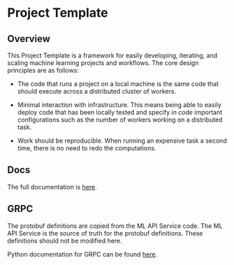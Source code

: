 # Project Template

## Overview

This Project Template is a framework for easily developing, iterating, and
scaling machine learning projects and workflows. The core design principles
are as follows:

- The code that runs a project on a local machine is the same code that should
  execute across a distributed cluster of workers.

- Minimal interaction with infrastructure. This means being able to easily
  deploy code that has been locally tested and specify _in code_ important
  configurations such as the number of workers working on a distributed task.

- Work should be reproducible. When running an expensive task a second time,
  there is no need to redo the computations.

## Docs

The full documentation is [here](./docs/README.md).

## GRPC

The protobuf definitions are copied from the ML API Service code. The ML API Service
is the source of truth for the protobuf definitions. These definitions should not be
modified here.

Python documentation for GRPC can be found [here](https://grpc.io/docs/quickstart/python/).

